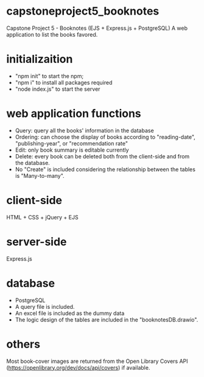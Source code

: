 # capstoneproject5_booknotes
Capstone Project 5 - Booknotes (EJS + Express.js + PostgreSQL)
A web application to list the books favored.

# initializaition
- "npm init" to start the npm;
- "npm i" to install all packages required
- "node index.js" to start the server

# web application functions
- Query: query all the books' information in the database
- Ordering: can choose the display of books according to "reading-date", "publishing-year", or "recommendation rate"
- Edit: only book summary is editable currently
- Delete: every book can be deleted both from the client-side and from the database.
- No "Create" is included considering the relationship between the tables is "Many-to-many".

# client-side
HTML + CSS + jQuery + EJS

# server-side
Express.js

# database
- PostgreSQL
- A query file is included.
- An excel file is included as the dummy data
- The logic design of the tables are included in the "booknotesDB.drawio". 

# others
Most book-cover images are returned from the Open Library Covers API (https://openlibrary.org/dev/docs/api/covers) if available.
